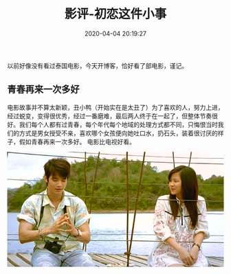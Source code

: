 ﻿---
title: 影评-初恋这件小事
date: 2020-04-04 20:19:27
tags: 感悟
---
以前好像没有看过泰国电影，今天开博客，恰好看了部电影，谨记。
## 青春再来一次多好
电影故事并不算太新颖，丑小鸭（开始实在是太丑了）为了喜欢的人，努力上进，经过蜕变，变得很优秀，经过一番磨难，最后两人终于在一起了，但整体节奏很好。我们每个人都有过青春，每个年代每个地域的处理方式都不同，只悔恨当时我们的方式是男女授受不亲，喜欢哪个女孩便向她吐口水，扔石头，装着很讨厌的样子，假如青春再来一次多好。
电影比电视好看。
<div align=center>

![](/img/chulian.jpg)

</div>
